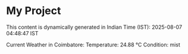 # My Project

This content is dynamically generated in Indian Time (IST): 2025-08-07 04:48:47 IST


Current Weather in Coimbatore:
Temperature: 24.88 °C
Condition: mist
